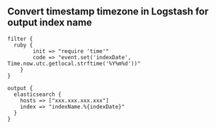 ## Convert timestamp timezone in Logstash for output index name

```
filter {
  ruby {
        init => "require 'time'"
        code => "event.set('indexDate', Time.now.utc.getlocal.strftime('%Y%m%d'))"
    }
}

output {
  elasticsearch {
    hosts => ["xxx.xxx.xxx.xxx"]
    index => "indexName.%{indexDate}"
  }
}
```